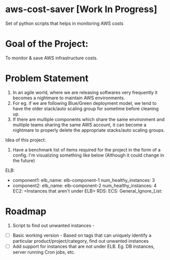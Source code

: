 # aws-cost-saver [Work In Progress]
Set of python scripts that helps in monitoring AWS costs

# Goal of the Project:
To monitor & save AWS infrastructure costs.

# Problem Statement
1. In an agile world, where we are releasing softwares very frequently it becomes a nightmare to maintain AWS environments.
2. For eg. if we are following Blue/Green deployment model, we tend to have the older stack/auto scaling group for sometime before cleaning up.
3. If there are multiple components which share the same environment and multiple teams sharing the same AWS account, it can become a nightmare to properly delete the appropriate stacks/auto scaling groups.

Idea of this project:
1. Have a benchmark list of items required for the project in the form of a config. I'm visualizing something like below (Although it could change in the future)

ELB:
  - component1:
    elb_name: elb-component-1
    num_healthy_instances: 3
  - component2:
    elb_name: elb-component-2
    num_healthy_instances: 4
EC2: <Instances that aren't under ELB>
RDS:
ECS:
General_Ignore_List:

# Roadmap
1. Script to find out unwanted instances -   
- [ ] Basic working version - Based on tags that can uniquely identify a particular product/project/category, find out unwanted instances
- [ ] Add support for instances that are not under ELB. Eg. DB instances, server running Cron jobs, etc.
